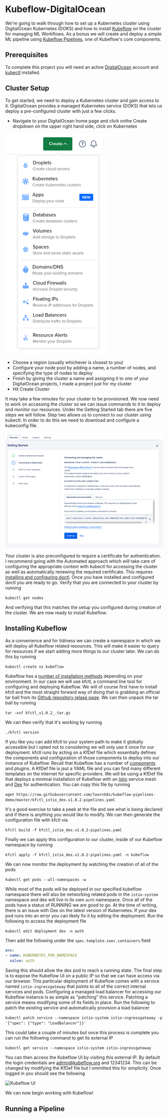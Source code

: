 # Kubeflow-DigitalOcean
We're going to walk through how to set up a Kubernetes cluster using DigitalOcean Kubernetes (DOKS) and how to install
[Kubeflow](https://www.kubeflow.org/) on the cluster for managing ML Workflows. As a bonus we will create and deploy a simple ML pipeline using [Kubeflow Pipelines](https://www.kubeflow.org/docs/components/pipelines/), one of Kubeflow's core components.

## Prerequisites
To complete this project you will need an active [DigitalOcean](https://cloud.digitalocean.com/registrations/new) account and [kubectl](https://kubernetes.io/docs/tasks/tools/install-kubectl-linux/) installed.

## Cluster Setup
To get started, we need to deploy a Kubernetes cluster and gain access to it.
DigitalOcean provides a managed Kubernetes service (DOKS) that lets us deploy a pre-configured cluster with just a few clicks.
- Navigate to your DigitalOcean home page and click onthe Create dropdown on the upper right hand side, click on Kubernetes

![Create menu](images/create.png)

- Choose a region (usually whichever is closest to you)
- Configure your node pool by adding a name, a number of nodes, and specifying the type of nodes to deploy
- Finish by giving the cluster a name and assigning it to one of your DigitalOcean projects, I made a project just for my cluster
- Hit Create Cluster
  
It may take a few minutes for your cluster to be provisioned.
We now need to work on accessing the cluster so we can issue commands to it to deploy and monitor our resources.
Under the Getting Started tab there are five steps we will follow.
Step two allows us to connect to our cluster using kubectl. In order to do this we need to download and configure a
kubeconfig file. 

![Connecting to Kubernetes](images/connect.png)

Your cluster is also preconfigured to require a certificate for authentication. I recommend going with the Automated approach which will take care of configuring the appropriate context with kubectl for accessing the cluster
as well as automatically renewing the required certificate. This requires [installing and configuring doctl](https://docs.digitalocean.com/reference/doctl/how-to/install/). Once you have installed and configured doctl you are ready to go.
Verify that you are connected to your cluster by running 

```kubectl get nodes``` 

And verifying that this matches the setup
you configured during creation of the cluster. We are now ready to install Kubeflow.

## Installing Kubeflow
As a convenience and for tidiness we can create a namespace in which we will deploy all Kubeflow related resources.
This will make it easier to query for resources if we start adding more things to our cluster later.
We can do this by running

```kubectl create ns kubeflow```

Kubeflow has a [number of installation methods](https://www.kubeflow.org/docs/started/installing-kubeflow/) depending on your environment. In our case we will use kfctl, a command line tool for configuring and deploying Kubeflow. 
We will of course first have to install kfctl and the most straight forward way of doing that is grabbing an official
tar ball from its [Github repository relase page](https://github.com/kubeflow/kfctl/releases/). 
We can then unpack the tar ball by running

```tar -xvf kfctl_v1.0.2_.tar.gz```

We can then verify that it's working by running

```./kfctl version```

If you like you can add kfctl to your system path to make it globally accessible but I opted not to considering we will only use it once for our deployment. kfctl runs by acting on a KfDef file which essentially defines the components and configuration of those components to deploy into our instance of Kubeflow. Recall that Kubeflow has a number of [components](https://www.kubeflow.org/docs/components/) and plugins. A KfDef file is jsut a YAML file and you can find
many different templates on the internet for specific providers. We will be using a KfDef file that deploys a minimal installation of Kubeflow with an [Istio](https://istio.io/) service mesh and [Dex](https://dexidp.io/) for authentication.
You can copy this file by running

```wget https://raw.githubusercontent.com/learnk8s/kubeflow-pipelines-demo/master/kfctl_istio_dex.v1.0.2-pipelines.yaml```

It's a good exercise to take a peek at the file and see what is being declared and if there is anything you would like to modify. We can then generate the configuration file with kfctl via

```kfctl build -f kfctl_istio_dex.v1.0.2-pipelines.yaml```

Finally we can apply this configuration to our cluster, inside of our Kubeflow namespace by running

```kfctl apply -f kfctl_istio_dex.v1.0.2-pipelines.yaml -n kubeflow```

We can now monitor the deployment by watching the creation of all of the pods

```kubectl get pods --all-namespaces -w```

While most of the pods will be deployed in our specified kubeflow namespace there will also be networking related pods in the ```istio-system``` namespace and dex will live in its own ```auth``` namespace. Once all of the pods have a status of RUNNING we are good to go. At the time of writing, there is an issue with Dex on the latest version of Kubernetes. If your dex pod runs into an error you can likely fix it by editing the deployment. Run the following to access the deployment file

```kubectl edit deployment dex -n auth```

Then add the following under the ```spec.template.soec.containers``` field

```yaml
env:
- name: KUBERNETES_POD_NAMESPACE
  value: auth
```

Saving this should allow the dex pod to reach a running state. The final step is to expose the Kubeflow UI on a public IP so that we can have access via our browser. This particular deployment of Kubeflow comes with a service named ```istio-ingressgateway``` that points to all of the correct internal services and pods. Configuring a managed load balancer for accessing our Kubeflow instance is as simple as "patching" this service. Patching a service means modifying some of its fields in place. Run the following to patch the existing service and automatically provision a load balancer

```kubectl patch service --namespace istio-system istio-ingressgateway -p '{"spec": {"type": "LoadBalancer"}}'```

This could take a couple of minutes but once this process is complete you can run the following command to get its external IP

```kubectl get service --namespace istio-system istio-ingressgateway```

You can then access the Kubeflow UI by visiting this external IP. By default the login credentials are adimn@kubeflow.org
and 12341234. This can be changed by modifying the KfDef file but I ommitted this for simplicity. Once logged in you should see the following

![Kubeflow UI](images/UI.png)

We can now begin working with Kubeflow!

## Running a Pipeline


